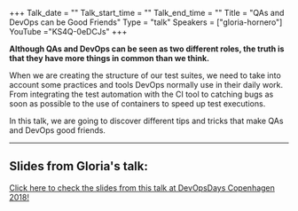 +++
Talk_date = ""
Talk_start_time = ""
Talk_end_time = ""
Title = "QAs and DevOps can be Good Friends"
Type = "talk"
Speakers = ["gloria-hornero"]
YouTube ="KS4Q-0eDCJs" 
+++

**Although QAs and DevOps can be seen as two different roles, the truth is that they have more things in common than we think.**

When we are creating the structure of our test suites, we need to take into account some practices and tools DevOps normally use in their daily work. From integrating the test automation with the CI tool to catching bugs as soon as possible to the use of containers to speed up test executions.

In this talk, we are going to discover different tips and tricks that make QAs and DevOps good friends.

<hr>

<h2>Slides from Gloria's talk:</h2>

[Click here to check the slides from this talk at DevOpsDays Copenhagen 2018!](https://drive.google.com/open?id=14PwgXiFxj8wW8mrcWqVblZfe0wWZrBm4)
